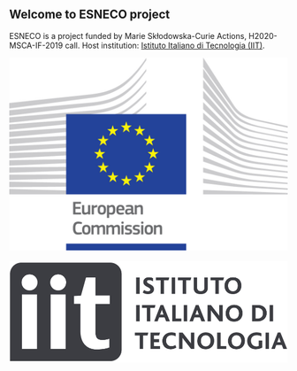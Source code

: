 
## Welcome to ESNECO project 

ESNECO is a project funded by Marie Skłodowska-Curie Actions, H2020-MSCA-IF-2019 call. Host institution: [Istituto Italiano di Tecnologia (IIT)](https://www.iit.it).

![EUlogo](assets/logo_ce-en-rvb-hr.jpg)   ![IITlogo](assets/iit_logo.png)   


